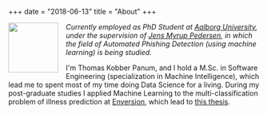 +++
date = "2018-06-13"
title = "About"
+++

<p>
<img style="width: 100px; float: left; margin: 0 15px 0 0;" src="/img/me_circle.png">
</p>

_Currently employed as PhD Student at [Aalborg University](https://aau.dk), under the supervision of [Jens Myrup Pedersen](http://personprofil.aau.dk/107697?lang=en#/minside), in which the field of Automated Phishing Detection (using machine learning) is being studied._
 
I'm Thomas Kobber Panum, and I hold a M.Sc. in Software Engineering (specialization in Machine Intelligence), which lead me to spent most of my time doing Data Science for a living.
During my post-graduate studies I applied Machine Learning to the multi-classification problem of illness prediction at [Enversion](http://www.enversion.dk/), which lead to [this thesis](http://bit.ly/1O7nEWX).


